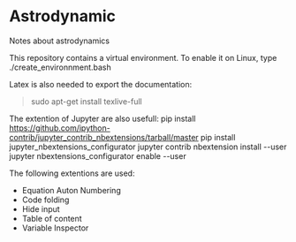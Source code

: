 # Astrodynamic
Notes about astrodynamics

This repository contains a virtual environment. To enable it on Linux, type ./create_environnment.bash

Latex is also needed to export the documentation:
> sudo apt-get install texlive-full

The extention of Jupyter are also usefull:
pip install https://github.com/ipython-contrib/jupyter_contrib_nbextensions/tarball/master
pip install jupyter_nbextensions_configurator
jupyter contrib nbextension install --user
jupyter nbextensions_configurator enable --user

The following extentions are used:
- Equation Auton Numbering
- Code folding
- Hide input
- Table of content
- Variable Inspector
